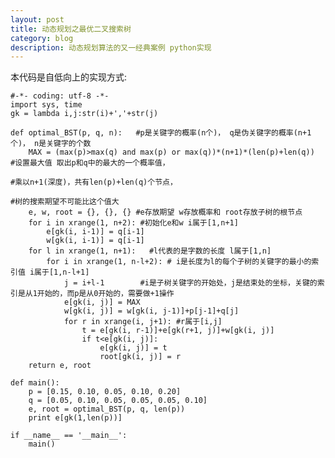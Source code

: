 ```yaml
---
layout: post
title: 动态规划之最优二叉搜索树
category: blog
description: 动态规划算法的又一经典案例 python实现
---
```


本代码是自低向上的实现方式:


	#-*- coding: utf-8 -*-
	import sys, time
	gk = lambda i,j:str(i)+','+str(j)
	
	def optimal_BST(p, q, n):   #p是关键字的概率(n个)， q是伪关键字的概率(n+1个)， n是关键字的个数
	    MAX = (max(p)>max(q) and max(p) or max(q))*(n+1)*(len(p)+len(q))  #设置最大值 取出p和q中的最大的一个概率值，
	                                                                      #乘以n+1(深度)，共有len(p)+len(q)个节点，
	                                                                      #树的搜索期望不可能比这个值大
	    e, w, root = {}, {}, {} #e存放期望 w存放概率和 root存放子树的根节点
	    for i in xrange(1, n+2): #初始化e和w i属于[1,n+1]
	        e[gk(i, i-1)] = q[i-1]
	        w[gk(i, i-1)] = q[i-1]
	    for l in xrange(1, n+1):   #l代表的是字数的长度 l属于[1,n]
	        for i in xrange(1, n-l+2): # i是长度为l的每个子树的关键字的最小的索引值 i属于[1,n-l+1]
	            j = i+l-1        #i是子树关键字的开始处，j是结束处的坐标，关键的索引是从1开始的，而p是从0开始的，需要做+1操作
	            e[gk(i, j)] = MAX
	            w[gk(i, j)] = w[gk(i, j-1)]+p[j-1]+q[j]
	            for r in xrange(i, j+1): #r属于[i,j]
	                t = e[gk(i, r-1)]+e[gk(r+1, j)]+w[gk(i, j)]
	                if t<e[gk(i, j)]:
	                    e[gk(i, j)] = t
	                    root[gk(i, j)] = r
	    return e, root

	def main():
	    p = [0.15, 0.10, 0.05, 0.10, 0.20]
	    q = [0.05, 0.10, 0.05, 0.05, 0.05, 0.10]
	    e, root = optimal_BST(p, q, len(p))
	    print e[gk(1,len(p))]
    
	if __name__ == '__main__':
	    main()
